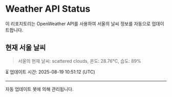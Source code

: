 
# Weather API Status

이 리포지토리는 OpenWeather API를 사용하여 서울의 날씨 정보를 자동으로 업데이트합니다.

## 현재 서울 날씨
> 서울의 현재 날씨: scattered clouds, 온도: 28.76°C, 습도: 89%

⏳ 업데이트 시간: 2025-08-19 10:51:12 (UTC)

---
자동 업데이트 봇에 의해 관리됩니다.
